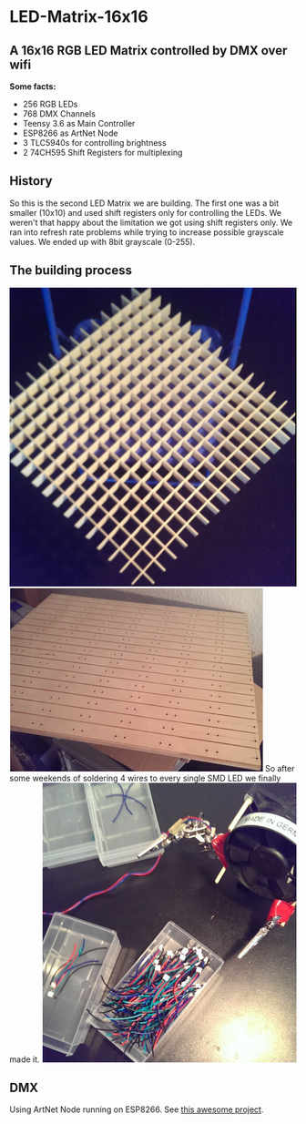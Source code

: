 # LED-Matrix-16x16
## A 16x16 RGB LED Matrix controlled by DMX over wifi

__Some facts:__
- 256 RGB LEDs
- 768 DMX Channels
- Teensy 3.6 as Main Controller
- ESP8266 as ArtNet Node
- 3 TLC5940s for controlling brightness
- 2 74CH595 Shift Registers for multiplexing

## History
So this is the second LED Matrix we are building. The first one was a bit smaller (10x10) and used shift registers only for controlling the LEDs. We weren't that happy about the limitation we got using shift registers only. We ran into refresh rate problems while trying to increase possible grayscale values. We ended up with 8bit grayscale (0-255).

## The building process

![main frame](docs/images/frame.png?raw=true "The main frame")
![Backplate](docs/images/Back.png?raw=true "The main backplate")
So after some weekends of soldering 4 wires to every single SMD LED we finally made it.
![Soldering LEDs](docs/images/working.png?raw=true "The process of soldering all wires to 256 LEDs")

## DMX
Using ArtNet Node running on ESP8266. See [this awesome project](https://github.com/mtongnz/ESP8266_ArtNetNode_v2).

